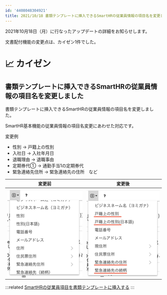 ```yaml
---
id: '4408048304921'
title: 2021/10/18 書類テンプレートに挿入できるSmartHRの従業員情報の項目名を変更しました
---
```

2021年10月18日（月）に行なったアップデートの詳細をお知らせします。

文書配付機能の変更点は、カイゼン1件でした。

# 📈 カイゼン

## 書類テンプレートに挿入できるSmartHRの従業員情報の項目名を変更しました

書類テンプレートに挿入できるSmartHRの従業員情報の項目名を変更しました。

SmartHR基本機能の従業員情報の項目名変更にあわせた対応です。

変更例

- 性別 → 戸籍上の性別
- 入社日 → 入社年月日
- 退職理由 → 退職事由
- 定期券代① → 通勤手当1の定期券代
- 緊急連絡先住所 → 緊急連絡先の住所　など

| 変更前 | 変更後 |
| --- | --- |
| ![](./upload_56dbe387cbbd94c094e410b56f014462.png) | ![](./upload_6533935b8dd4b8273dffb85475bd4781.png) |

:::related
[SmartHRの従業員項目を書類テンプレートに挿入する](https://knowledge.smarthr.jp/hc/ja/articles/360036818773)
:::
